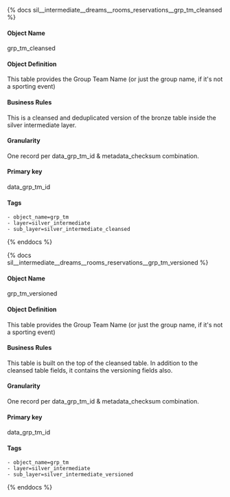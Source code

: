 {% docs sil__intermediate__dreams__rooms_reservations__grp_tm_cleansed %}

#### Object Name
grp_tm_cleansed

#### Object Definition
This table provides the Group Team Name (or just the group name, if it&#39;s not a sporting event)

#### Business Rules
This is a cleansed and deduplicated version of the bronze table inside the silver intermediate layer.

#### Granularity
One record per data_grp_tm_id & metadata_checksum combination.

#### Primary key
data_grp_tm_id

#### Tags
    - object_name=grp_tm
    - layer=silver_intermediate
    - sub_layer=silver_intermediate_cleansed

{% enddocs %}

{% docs sil__intermediate__dreams__rooms_reservations__grp_tm_versioned %}

#### Object Name
grp_tm_versioned

#### Object Definition
This table provides the Group Team Name (or just the group name, if it&#39;s not a sporting event)

#### Business Rules
This table is built on the top of the cleansed table. In addition to the cleansed table fields, it contains the versioning fields also.

#### Granularity
One record per data_grp_tm_id & metadata_checksum combination.

#### Primary key
data_grp_tm_id

#### Tags
    - object_name=grp_tm
    - layer=silver_intermediate
    - sub_layer=silver_intermediate_versioned

{% enddocs %}